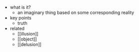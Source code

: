   * what is it?
    * an imaginary thing based on some corresponding reality
  * key points
    * truth
  * related
    * [[illusion]]
    * [[object]]
    * [[delusion]]
